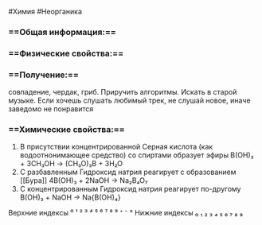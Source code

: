 #Химия #Неорганика 
### ==Общая информация:==
### ==Физические свойства:==
### ==Получение:==
совпадение, чердак, гриб. Приручить алгоритмы. Искать в старой музыке. Если хочешь слушать любимый трек, не слушай новое, иначе заведомо не понравится
### ==Химические свойства:==
1. В присутствии концентрированной Серная кислота (как водоотнонимающее средство) со спиртами образует эфиры
				B(OH)₃ + 3CH₃OH → (CH₃O)₃B + 3H₂O
2. С разбавленным Гидроксид натрия реагирует с образованием [[Бура]]
						4B(OH)₃ + 2NaOH → Na₂B₄O₇ 
3. С концентрированным Гидроксид натрия реагирует по-другому
						B(OH)₃ + NaOH → Na{B(OH)₄}

Верхние индексы ⁰ ¹ ² ³ ⁴ ⁵ ⁶ ⁷ ⁸ ⁹ ⁺ ⁻ °
Нижние индексы ₀ ₁ ₂ ₃ ₄ ₅ ₆ ₇ ₈ ₉ 